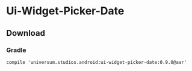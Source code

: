 Ui-Widget-Picker-Date
===============

## Download ##

### Gradle ###

    compile 'universum.studios.android:ui-widget-picker-date:0.9.0@aar'
